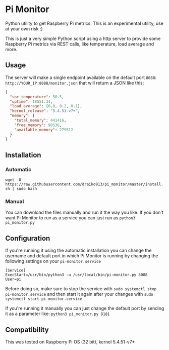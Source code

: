 # Pi Monitor

Python utility to get Raspberry Pi metrics. This is an experimental utility, use at your own risk :)

This is just a very simple Python script using a http server to provide some Raspberry Pi metrics via REST calls, like temperature, load average and more.

## Usage

The server will make a single endpoint available on the default port `8088`:
`http://YOUR_IP:8088/monitor.json` that will return a JSON like this:

```json
{
  "soc_temperature": 50.5,
  "uptime": 18551.34,
  "load_average": [0.0, 0.2, 0.1],
  "kernel_release": "5.4.51-v7+",
  "memory": {
    "total_memory": 441416,
    "free_memory": 90536,
    "available_memory": 279512
  }
}
```

## Installation

### Automatic

`wget -O - https://raw.githubusercontent.com/draiko913/pi_monitor/master/install.sh | sudo bash`

### Manual

You can download the files manually and run it the way you like. If you don't want Pi Monitor to run as a service you can just run as `python3 pi_monitor.py`

## Configuration

If you're running it using the automatic installation you can change the username and default port in which Pi Monitor is running by changing the following settings on your `pi-monitor.service`

```
[Service]
ExecStart=/usr/bin/python3 -u /usr/local/bin/pi-monitor.py 8088
User=pi
```

Before doing so, make sure to stop the service with
`sudo systemctl stop pi-monitor.service`
and then start it again after your changes with
`sudo systemctl start pi-monitor.service`

If you're running it manually you can just change the default port by sending it as a parameter like:
`python3 pi_monitor.py 8181`

## Compatibility

This was tested on Raspberry Pi OS (32 bit), kernel 5.4.51-v7+
